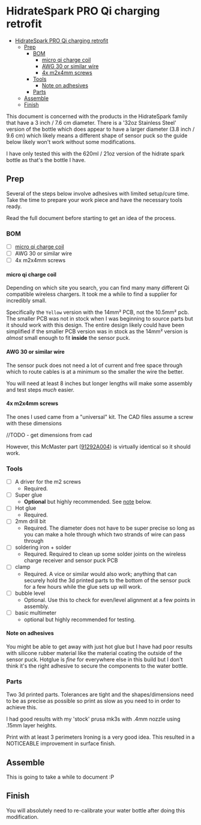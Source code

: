 # HidrateSpark PRO Qi charging retrofit

- [HidrateSpark PRO Qi charging retrofit](#hidratespark-pro-qi-charging-retrofit)
  - [Prep](#prep)
    - [BOM](#bom)
      - [micro qi charge coil](#micro-qi-charge-coil)
      - [AWG 30 or similar wire](#awg-30-or-similar-wire)
      - [4x m2x4mm screws](#4x-m2x4mm-screws)
    - [Tools](#tools)
      - [Note on adhesives](#note-on-adhesives)
    - [Parts](#parts)
  - [Assemble](#assemble)
  - [Finish](#finish)

This document is concerned with the products in the HidrateSpark family that have a 3 inch / 7.6 cm diameter.
There is a '32oz Stainless Steel' version of the bottle which does appear to have a larger diameter (3.8 inch / 9.6 cm) which likely means a different shape of sensor puck so the guide below likely won't work without some modifications.

I have only tested this with the 620ml / 21oz version of the hidrate spark bottle as that's the bottle I have.

## Prep

Several of the steps below involve adhesives with limited setup/cure time.
Take the time to prepare your work piece and have the necessary tools ready.

Read the full document before starting to get an idea of the process.

### BOM

- [ ] [micro qi charge coil](https://www.aliexpress.com/item/3256802090851265.html)
- [ ] AWG 30 or similar wire
- [ ] 4x m2x4mm screws

#### micro qi charge coil

Depending on which site you search, you can find many many different Qi compatible wireless chargers.
It took me a while to find a supplier for incredibly small.

Specifically the `Yellow` version with the 14mm² PCB, not the 10.5mm² pcb.
The smaller PCB was not in stock when I was beginning to source parts but it should work with this design.
The entire design likely could have been simplified if the smaller PCB version was in stock as the 14mm² version is _almost_ small enough to fit **inside** the sensor puck.

#### AWG 30 or similar wire

The sensor puck does not need a lot of current and free space through which to route cables is at a minimum so the smaller the wire the better.

You will need at least 8 inches but longer lengths will make some assembly and test steps _much_ easier.

#### 4x m2x4mm screws

The ones I used came from a "universal" kit. The CAD files assume a screw with these dimensions

//TODO - get dimensions from cad

However, this McMaster part ([91292A004](https://www.mcmaster.com/91292A004/)) is virtually identical so it should work.

### Tools

- [ ] A driver for the m2 screws
  - Required.
- [ ] Super glue
  - **Optional** but highly recommended. See [note](#note-on-adhesives) below.
- [ ] Hot glue
  - Required.
- [ ] 2mm drill bit
  - Required. The diameter does not have to be super precise so long as you can make a hole through which two strands of wire can pass through
- [ ] soldering iron + solder
  - Required. Required to clean up some solder joints on the wireless charge receiver and sensor puck PCB
- [ ] clamp
  - Required. A vice or similar would also work; anything that can securely hold the 3d printed parts to the bottom of the sensor puck for a few hours while the glue sets up will work.
- [ ] bubble level
  - Optional. Use this to check for even/level alignment at a few points in assembly.
- [ ] basic multimeter
  - optional but highly recommended for testing.

#### Note on adhesives

You might be able to get away with just hot glue but I have had poor results with silicone rubber material like the material coating the outside of the sensor puck. Hotglue is _fine_ for everywhere else in this build but I don't think it's the right adhesive to secure the components to the water bottle.

### Parts

Two 3d printed parts. Tolerances are tight and the shapes/dimensions need to be as precise as possible so print as slow as you need to in order to achieve this.

I had good results with my 'stock' prusa mk3s with .4mm nozzle using .15mm layer heights.

Print with at least 3 perimeters
Ironing is a very good idea. This resulted in a NOTICEABLE improvement in surface finish.

## Assemble

This is going to take a while to document :P

## Finish

You will absolutely need to re-calibrate your water bottle after doing this modification.
